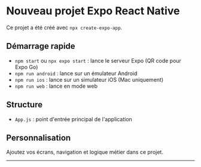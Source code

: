 # Nouveau projet Expo React Native

Ce projet a été créé avec `npx create-expo-app`.

## Démarrage rapide

- `npm start` ou `npx expo start` : lance le serveur Expo (QR code pour Expo Go)
- `npm run android` : lance sur un émulateur Android
- `npm run ios` : lance sur un simulateur iOS (Mac uniquement)
- `npm run web` : lance en mode web

## Structure
- `App.js` : point d'entrée principal de l'application

## Personnalisation
Ajoutez vos écrans, navigation et logique métier dans ce projet.

---
